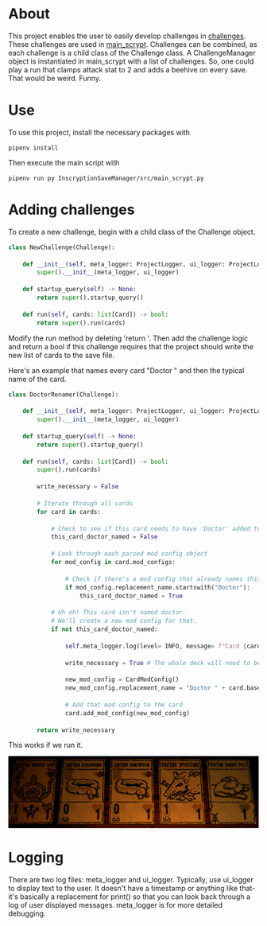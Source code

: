 # About

This project enables the user to easily develop challenges in [challenges](InscryptionSaveManager/src/challenges.py). These challenges are used in [main_scrypt](InscryptionSaveManager/src/main_scrypt.py). Challenges can be combined, as each challenge is a child class of the Challenge class. A ChallengeManager object is instantiated in main_scrypt with a list of challenges. So, one could play a run that clamps attack stat to 2 and adds a beehive on every save. That would be weird. Funny.

# Use

To use this project, install the necessary packages with

    pipenv install
  
Then execute the main script with

    pipenv run py InscryptionSaveManager/src/main_scrypt.py

# Adding challenges

To create a new challenge, begin with a child class of the Challenge object.

```python
class NewChallenge(Challenge):

    def __init__(self, meta_logger: ProjectLogger, ui_logger: ProjectLogger) -> None:
        super().__init__(meta_logger, ui_logger)
    
    def startup_query(self) -> None:
        return super().startup_query()
    
    def run(self, cards: list[Card]) -> bool:
        return super().run(cards)
```

Modify the run method by deleting 'return '. Then add the challenge logic and return a bool if this challenge requires that the project should write the new list of cards to the save file.

Here's an example that names every card "Doctor " and then the typical name of the card.

```python
class DoctorRenamer(Challenge):

    def __init__(self, meta_logger: ProjectLogger, ui_logger: ProjectLogger) -> None:
        super().__init__(meta_logger, ui_logger)
    
    def startup_query(self) -> None:
        return super().startup_query()
    
    def run(self, cards: list[Card]) -> bool:
        super().run(cards)

        write_necessary = False

        # Iterate through all cards
        for card in cards:
            
            # Check to see if this card needs to have 'Doctor' added to its name
            this_card_doctor_named = False

            # Look through each parsed mod config object
            for mod_config in card.mod_configs:

                # Check if there's a mod config that already names this card 'Doctor '
                if mod_config.replacement_name.startswith("Doctor"):
                    this_card_doctor_named = True

            # Uh oh! This card isn't named doctor.
            # We'll create a new mod config for that.
            if not this_card_doctor_named:

                self.meta_logger.log(level= INFO, message= f"Card {card.creature.name} is missing 'Doctor'!")

                write_necessary = True # The whole deck will need to be written

                new_mod_config = CardModConfig()
                new_mod_config.replacement_name = "Doctor " + card.base_stats.display_name

                # Add that mod config to the card
                card.add_mod_config(new_mod_config)
        
        return write_necessary
```

This works if we run it.

![doctor_cards](_readme_docs/doctor_rename_cards.png)

# Logging

There are two log files: meta_logger and ui_logger. Typically, use ui_logger to display text to the user. It doesn't have a timestamp or anything like that- it's basically a replacement for print() so that you can look back through a log of user displayed messages. meta_logger is for more detailed debugging.

